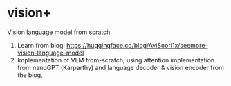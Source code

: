 # vision+
Vision language model from scratch
1. Learn from blog: https://huggingface.co/blog/AviSoori1x/seemore-vision-language-model
2. Implementation of VLM from-scratch, using attention implementation from nanoGPT (Karparthy) and language decoder & vision encoder from the blog.
